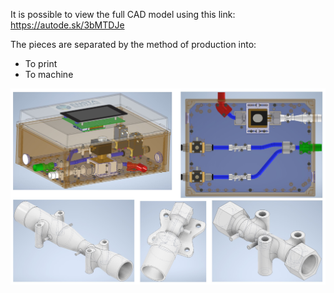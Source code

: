 It is possible to view the full CAD model using this link: https://autode.sk/3bMTDJe

The pieces are separated by the method of production into:
- To print
- To machine

![](Respirateur_ENSTA.JPG)
